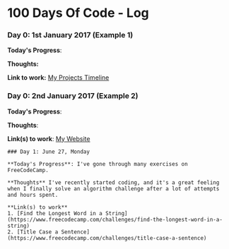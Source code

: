 # 100 Days Of Code - Log

### Day 0: 1st January 2017 (Example 1)

**Today's Progress**: 

**Thoughts:** 

**Link to work:** [My Projects Timeline]()

### Day 0: 2nd January 2017 (Example 2)

**Today's Progress**: 

**Thoughts**: 

**Link(s) to work**: [My Website]()

```
### Day 1: June 27, Monday

**Today's Progress**: I've gone through many exercises on FreeCodeCamp.

**Thoughts** I've recently started coding, and it's a great feeling when I finally solve an algorithm challenge after a lot of attempts and hours spent.

**Link(s) to work**
1. [Find the Longest Word in a String](https://www.freecodecamp.com/challenges/find-the-longest-word-in-a-string)
2. [Title Case a Sentence](https://www.freecodecamp.com/challenges/title-case-a-sentence)
```

